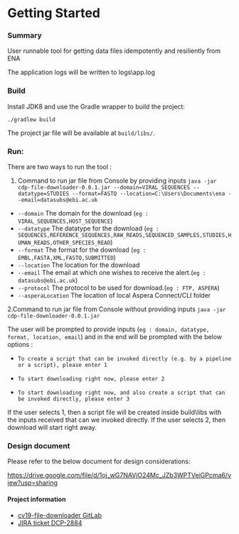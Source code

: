# Getting Started

### Summary
User runnable tool for getting data files idempotently and resiliently from ENA

The application logs will be written to logs\app.log

### Build

Install JDK8 and use the Gradle wrapper to build the project:

    ./gradlew build

The project jar file will be available at `build/libs/`.

### Run:

There are two ways to run the tool : 
1. Command to run jar file from Console by providing
   inputs `java -jar cdp-file-downloader-0.0.1.jar --domain=VIRAL_SEQUENCES --datatype=STUDIES --format=FASTQ --location=C:\Users\Documents\ena --email=datasubs@ebi.ac.uk`

* `--domain` The domain for the download (`eg : VIRAL_SEQUENCES,HOST_SEQUENCE`)
* `--datatype` The datatype for the
  download (`eg : SEQUENCES,REFERENCE_SEQUENCES,RAW_READS,SEQUENCED_SAMPLES,STUDIES,HUMAN_READS,OTHER_SPECIES_READ`)
* `--format` The format for the download (`eg : EMBL,FASTA,XML,FASTQ,SUBMITTED`)
* `--location` The location for the download
* `--email` The email at which one wishes to receive the alert.(`eg : datasubs@ebi.ac.uk`)
* `--protocol` The protocol to be used for download.(`eg : FTP, ASPERA`)
* `--asperaLocation` The location of local Aspera Connect/CLI folder

2.Command to run jar file from Console without providing inputs `java -jar cdp-file-downloader-0.0.1.jar`

The user will be prompted to provide inputs  (`eg : domain, datatype, format, location, email`) and in the end will be
prompted with the below options :

* `To create a script that can be invoked directly (e.g. by a pipeline or a script), please enter 1`

* `To start downloading right now, please enter 2`

* `To start downloading right now, and also create a script that can be invoked directly, please enter 3`

If the user selects 1, then a script file will be created inside build\libs with the inputs received that can we invoked directly.
If the user selects 2, then download will start right away.

### Design document
Please refer to the below document for design considerations:

https://drive.google.com/file/d/1oj_wG7NAVjO24Mc_JZb3WPTVeiGPcma6/view?usp=sharing
#### Project information
* [cv19-file-downloader GitLab](https://gitlab.ebi.ac.uk/c19portal/cv19-file-downloader)
* [JIRA ticket DCP-2884](https://www.ebi.ac.uk/panda/jira/browse/DCP-2884)
